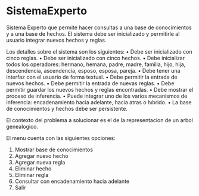 # SistemaExperto
Sistema Experto que permite hacer consultas a una base de conocimientos y a una base de hechos.
El sistema debe ser inicializado y permitirle al usuario integrar nuevos hechos y reglas.

Los detalles sobre el sistema son los siguientes:
• Debe ser inicializado con cinco reglas.
• Debe ser inicializado con cinco hechos.
• Debe inicializar todos los operadores: hermano, hemana, padre, madre, familia, hijo, hija, descendencia, ascendencia, esposo, esposa, pareja.
• Debe tener una interfaz con el usuario de forma textual.
• Debe permitir la entrada de nuevos hechos.
• Debe permitir la entrada de nuevas reglas.
• Debe permitir guardar los nuevos hechos y reglas encontradas.
• Debe mostrar el proceso de inferencia.
• Puede integrar uno de los varios mecanismos de inferencia: encadenamiento hacia adelante, hacia atras o hıbrido.
• La base de conocimientos y hechos debe ser persistente.

El contexto del problema a solucionar es el de la representacion de un  arbol genealogico.

El menu cuenta con las siguientes opciones:
  1. Mostrar base de conocimientos
  2. Agregar nuevo hecho
  3. Agregar nueva regla
  4. Eliminar hecho
  5. Eliminar regla
  6. Consultar con encadenamiento hacia adelante
  7. Salir
